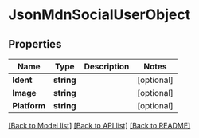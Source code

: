 # JsonMdnSocialUserObject

## Properties

Name | Type | Description | Notes
------------ | ------------- | ------------- | -------------
**Ident** | **string** |  | [optional] 
**Image** | **string** |  | [optional] 
**Platform** | **string** |  | [optional] 

[[Back to Model list]](../README.md#documentation-for-models) [[Back to API list]](../README.md#documentation-for-api-endpoints) [[Back to README]](../README.md)


